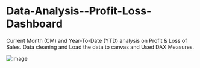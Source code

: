 # Data-Analysis--Profit-Loss-Dashboard

Current Month (CM) and Year-To-Date (YTD) analysis on Profit & Loss of Sales.
Data cleaning and Load the data to canvas and Used DAX Measures.

![image](https://github.com/Meenaharshini/Data-Analysis--Profit-Loss-Dashboard/assets/108173891/34c19156-f9f8-4e98-ad91-72b43aeb9f32)
